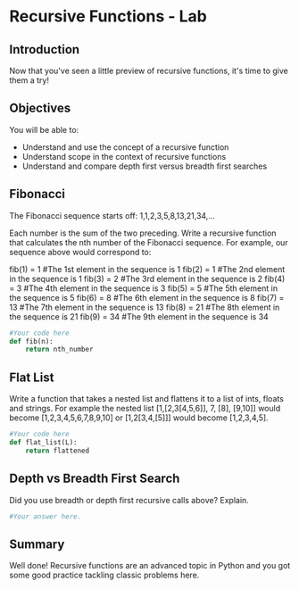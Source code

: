
# Recursive Functions - Lab

## Introduction

Now that you've seen a little preview of recursive functions, it's time to give them a try!

## Objectives
You will be able to:
* Understand and use the concept of a recursive function 
* Understand scope in the context of recursive functions
* Understand and compare depth first versus breadth first searches

## Fibonacci

The Fibonacci sequence starts off:
1,1,2,3,5,8,13,21,34,...

Each number is the sum of the two preceding. Write a recursive function that calculates the nth number of the Fibonacci sequence. For example, our sequence above would correspond to:

fib(1) = 1 #The 1st element in the sequence is 1
fib(2) = 1 #The 2nd element in the sequence is 1
fib(3) = 2 #The 3rd element in the sequence is 2
fib(4) = 3 #The 4th element in the sequence is 3
fib(5) = 5 #The 5th element in the sequence is 5
fib(6) = 8 #The 6th element in the sequence is 8
fib(7) = 13 #The 7th element in the sequence is 13
fib(8) = 21 #The 8th element in the sequence is 21
fib(9) = 34 #The 9th element in the sequence is 34


```python
#Your code here
def fib(n):
    return nth_number
```

## Flat List

Write a function that takes a nested list and flattens it to a list of ints, floats and strings.
For example the nested list [1,[2,3[4,5,6]], 7, [8], [9,10]] would become [1,2,3,4,5,6,7,8,9,10] or 
[1,2[3,4,[5]]] would become [1,2,3,4,5].


```python
#Your code here
def flat_list(L):
    return flattened
```

## Depth vs Breadth First Search

Did you use breadth or depth first recursive calls above? Explain.


```python
#Your answer here.
```

## Summary
Well done! Recursive functions are an advanced topic in Python and you got some good practice tackling classic problems here.
